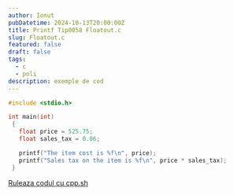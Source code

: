 ```yaml
---
author: Ionut
pubDatetime: 2024-10-13T20:00:00Z 
title: Printf Tip0058 Floatout.c
slug: Floatout.c
featured: false
draft: false
tags:
  - c
  - poli
description: exemple de cod
---
```

```c
#include <stdio.h>

int main(int)
 {
   float price = 525.75;
   float sales_tax = 0.06; 

   printf("The item cost is %f\n", price);
   printf("Sales tax on the item is %f\n", price * sales_tax);
 }

```
<a href='https://cpp.sh/?source=%23include+%3Cstdio.h%3E%0D%0A%0D%0Aint+main%28int%29%0D%0A+%7B%0D%0A+++float+price+%3D+525.75%3B%0D%0A+++float+sales_tax+%3D+0.06%3B+%0D%0A%0D%0A+++printf%28%22The+item+cost+is+%25f%5Cn%22%2C+price%29%3B%0D%0A+++printf%28%22Sales+tax+on+the+item+is+%25f%5Cn%22%2C+price+%2A+sales_tax%29%3B%0D%0A+%7D%0D%0A' target='_blank'> Ruleaza codul cu cpp.sh </a>